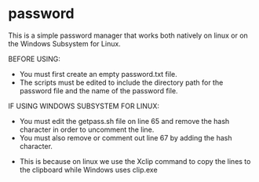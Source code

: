 # password
  This is a simple password manager that works both natively on linux or on the Windows Subsystem for Linux.
  
BEFORE USING: 
- You must first create an empty password.txt file.
- The scripts must be edited to include the directory path for the password file and the name of the password file.

IF USING WINDOWS SUBSYSTEM FOR LINUX: 
- You must edit the getpass.sh file on line 65 and remove the hash character in order to uncomment the line. 
- You must also remove or comment out line 67 by adding the hash character. 
* This is because on linux we use the Xclip command to copy the lines to the clipboard while Windows uses clip.exe
